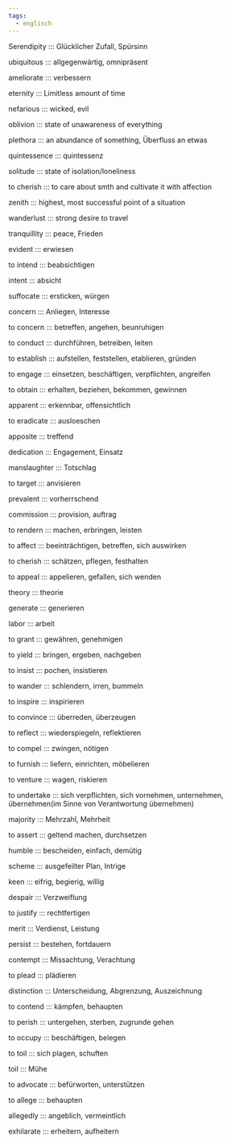 ```yaml
---
tags:
  - englisch
---
```

Serendipity ::: Glücklicher Zufall, Spürsinn

<!--SR:!2024-10-02,68,312-->

ubiquitous ::: allgegenwärtig, omnipräsent
<!--SR:!2000-01-01,1,250!2024-09-29,4,270-->

<!--SR:!2025-06-01,251,330-->

ameliorate ::: verbessern

<!--SR:!2024-10-05,19,382-->

eternity ::: Limitless amount of time

<!--SR:!2025-05-23,245,332-->

nefarious ::: wicked, evil

<!--SR:!2024-10-02,68,312-->

oblivion ::: state of unawareness of everything
<!--SR:!2024-09-29,4,270!2000-01-01,1,250-->

<!--SR:!2025-02-19,164,312-->

plethora ::: an abundance of something, Überfluss an etwas
<!--SR:!2024-09-29,4,270!2000-01-01,1,250-->

<!--SR:!2024-10-04,67,317-->

quintessence ::: quintessenz

<!--SR:!2025-05-26,249,332-->

solitude ::: state of isolation/loneliness
<!--SR:!2000-01-01,1,250!2024-09-29,4,270-->

<!--SR:!2025-05-09,235,330-->

to cherish ::: to care about smth and cultivate it with affection
<!--SR:!2000-01-01,1,250!2024-09-29,4,270-->

<!--SR:!2025-06-17,266,337-->

zenith ::: highest, most successful point of a situation
<!--SR:!2000-01-01,1,250!2024-09-29,4,270-->

<!--SR:!2025-04-13,210,325-->

wanderlust ::: strong desire to travel

<!--SR:!2025-06-07,257,337-->

tranquillity ::: peace, Frieden

<!--SR:!2025-03-30,202,312-->

evident ::: erwiesen
<!--SR:!2024-09-29,4,270!2000-01-01,1,250-->

<!--SR:!2024-10-26,71,352-->

to intend ::: beabsichtigen

<!--SR:!2024-10-21,68,352-->

intent ::: absicht
<!--SR:!2024-09-29,4,270!2000-01-01,1,250-->

<!--SR:!2024-10-20,67,352-->

suffocate ::: ersticken, würgen
<!--SR:!2024-09-29,4,270!2000-01-01,1,250-->

<!--SR:!2024-10-27,72,352-->

concern ::: Anliegen, Interesse
<!--SR:!2024-09-29,4,270!2000-01-01,1,250-->

<!--SR:!2024-10-10,55,318-->

to concern ::: betreffen, angehen, beunruhigen

<!--SR:!2024-12-15,98,318-->

to conduct ::: durchführen, betreiben, leiten

<!--SR:!2024-10-10,59,332-->

to establish ::: aufstellen, feststellen, etablieren, gründen

<!--SR:!2025-01-21,134,358-->

to engage ::: einsetzen, beschäftigen, verpflichten, angreifen
<!--SR:!2024-09-28,3,250!2000-01-01,1,250-->

<!--SR:!2024-10-04,26,272-->

to obtain ::: erhalten, beziehen, bekommen, gewinnen

<!--SR:!2024-11-16,54,312-->

apparent ::: erkennbar, offensichtlich
<!--SR:!2000-01-01,1,250!2024-09-29,4,270-->

<!--SR:!2024-10-12,59,332-->

to eradicate ::: ausloeschen

<!--SR:!2024-10-06,19,382-->

apposite ::: treffend

<!--SR:!2024-10-09,19,364-->

dedication ::: Engagement, Einsatz

<!--SR:!2024-10-01,15,363-->

manslaughter ::: Totschlag

<!--SR:!2024-10-09,22,383-->

to target ::: anvisieren
<!--SR:!2024-09-29,4,270!2000-01-01,1,250-->

<!--SR:!2024-10-13,23,384-->

prevalent ::: vorherrschend

<!--SR:!2024-10-24,31,384-->

commission ::: provision, auftrag

<!--SR:!2024-10-07,56,338-->

to rendern ::: machen, erbringen, leisten

<!--SR:!2024-12-03,86,357-->

to affect ::: beeinträchtigen, betreffen, sich auswirken

<!--SR:!2024-11-10,85,352-->

to cherish ::: schätzen, pflegen, festhalten

<!--SR:!2024-10-27,72,352-->

to appeal ::: appelieren, gefallen, sich wenden

<!--SR:!2024-12-08,90,318-->

theory ::: theorie

<!--SR:!2024-12-04,87,368-->

generate ::: generieren
<!--SR:!2024-09-29,4,270!2000-01-01,1,250-->

<!--SR:!2024-12-13,95,368-->

labor ::: arbeit

<!--SR:!2024-12-12,95,368-->

to grant ::: gewähren, genehmigen

<!--SR:!2024-11-03,78,358-->

to yield ::: bringen, ergeben, nachgeben

<!--SR:!2024-10-24,45,298-->

to insist ::: pochen, insistieren

<!--SR:!2024-12-06,89,358-->

to wander ::: schlendern, irren, bummeln
<!--SR:!2000-01-01,1,250!2024-09-29,4,270-->

<!--SR:!2024-10-30,75,358-->

to inspire ::: inspirieren

<!--SR:!2024-11-08,83,358-->

to convince ::: überreden, überzeugen
<!--SR:!2000-01-01,1,250!2024-09-29,4,270-->

<!--SR:!2024-12-06,88,368-->

to reflect ::: wiederspiegeln, reflektieren

<!--SR:!2024-12-10,92,358-->

to compel ::: zwingen, nötigen

<!--SR:!2024-09-26,47,338-->

to furnish ::: liefern, einrichten, möbelieren

<!--SR:!2024-11-28,81,368-->

to venture ::: wagen, riskieren

<!--SR:!2024-11-28,80,368-->

to undertake ::: sich verpflichten, sich vornehmen, unternehmen, übernehmen(im Sinne von Verantwortung übernehmen)

<!--SR:!2024-12-04,82,278-->

majority ::: Mehrzahl, Mehrheit

<!--SR:!2024-12-02,85,368-->

to assert ::: geltend machen, durchsetzen

<!--SR:!2024-09-27,10,278-->

humble ::: bescheiden, einfach, demütig

<!--SR:!2024-11-02,77,358-->

scheme ::: ausgefeilter Plan, Intrige
<!--SR:!2000-01-01,1,250!2024-09-29,4,270-->

<!--SR:!2024-11-29,82,368-->

keen ::: eifrig, begierig, willig

<!--SR:!2025-01-17,130,348-->

despair ::: Verzweiflung

<!--SR:!2024-11-27,79,368-->

to justify ::: rechtfertigen

<!--SR:!2024-12-01,84,368-->

merit ::: Verdienst, Leistung

<!--SR:!2024-11-07,60,348-->

persist ::: bestehen, fortdauern

<!--SR:!2024-11-01,76,358-->

contempt ::: Missachtung, Verachtung

<!--SR:!2025-03-31,189,348-->

to plead ::: plädieren
<!--SR:!2000-01-01,1,250!2024-09-29,4,270-->

<!--SR:!2024-12-09,92,358-->

distinction ::: Unterscheidung, Abgrenzung, Auszeichnung

<!--SR:!2025-04-10,199,358-->

to contend ::: kämpfen, behaupten
<!--SR:!2000-01-01,1,250!2024-09-26,1,230-->

<!--SR:!2024-12-02,85,368-->

to perish ::: untergehen, sterben, zugrunde gehen
<!--SR:!2000-01-01,1,250!2024-09-29,4,270-->

<!--SR:!2024-10-19,25,328-->

to occupy ::: beschäftigen, belegen

<!--SR:!2024-11-02,77,358-->

to toil ::: sich plagen, schuften
<!--SR:!2024-09-29,4,270!2000-01-01,1,250-->

<!--SR:!2024-11-15,67,338-->

toil ::: Mühe
<!--SR:!2000-01-01,1,250!2024-09-29,4,270-->

<!--SR:!2024-12-02,85,358-->

to advocate ::: befürworten, unterstützen

<!--SR:!2024-11-22,75,368-->

to allege ::: behaupten

<!--SR:!2024-12-12,94,368-->

allegedly ::: angeblich, vermeintlich
<!--SR:!2000-01-01,1,250!2024-09-29,4,270-->

<!--SR:!2024-10-01,48,348-->

exhilarate ::: erheitern, aufheitern

<!--SR:!2024-10-25,32,385-->

